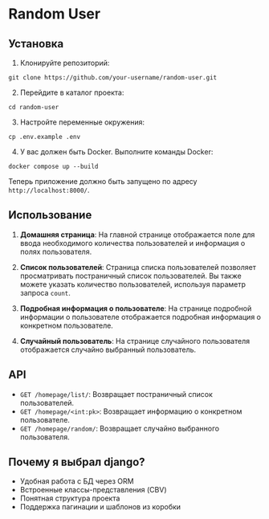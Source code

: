 # Random User

## Установка

1. Клонируйте репозиторий:

```
git clone https://github.com/your-username/random-user.git
```

2. Перейдите в каталог проекта:

```
cd random-user
```

3. Настройте переменные окружения:

```
cp .env.example .env
```

4. У вас должен быть Docker. Выполните команды Docker:

```
docker compose up --build
```

Теперь приложение должно быть запущено по адресу `http://localhost:8000/`.

## Использование

1. **Домашняя страница**: На главной странице отображается поле для ввода необходимого количества пользователей и
   информация о полях пользователя.

2. **Список пользователей**: Страница списка пользователей позволяет просматривать постраничный список пользователей. Вы
   также можете указать количество
   пользователей, используя параметр запроса `count`.

3. **Подробная информация о пользователе**: На странице подробной информации о пользователе отображается подробная
   информация о конкретном пользователе.

4. **Случайный пользователь**: На странице случайного пользователя отображается случайно выбранный пользователь.

## API

- `GET /homepage/list/`: Возвращает постраничный список пользователей.
- `GET /homepage/<int:pk>`: Возвращает информацию о конкретном пользователе.
- `GET /homepage/random/`: Возвращает случайно выбранного пользователя.

## Почему я выбрал django?

- Удобная работа с БД через ORM
- Встроенные классы-представления (CBV)
- Понятная структура проекта 
- Поддержка пагинации и шаблонов из коробки
